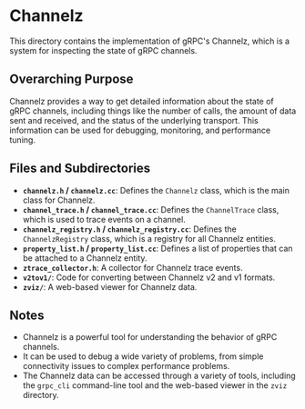 # Channelz

This directory contains the implementation of gRPC's Channelz, which is a system for inspecting the state of gRPC channels.

## Overarching Purpose

Channelz provides a way to get detailed information about the state of gRPC channels, including things like the number of calls, the amount of data sent and received, and the status of the underlying transport. This information can be used for debugging, monitoring, and performance tuning.

## Files and Subdirectories

- **`channelz.h` / `channelz.cc`**: Defines the `Channelz` class, which is the main class for Channelz.
- **`channel_trace.h` / `channel_trace.cc`**: Defines the `ChannelTrace` class, which is used to trace events on a channel.
- **`channelz_registry.h` / `channelz_registry.cc`**: Defines the `ChannelzRegistry` class, which is a registry for all Channelz entities.
- **`property_list.h` / `property_list.cc`**: Defines a list of properties that can be attached to a Channelz entity.
- **`ztrace_collector.h`**: A collector for Channelz trace events.
- **`v2tov1/`**: Code for converting between Channelz v2 and v1 formats.
- **`zviz/`**: A web-based viewer for Channelz data.

## Notes

- Channelz is a powerful tool for understanding the behavior of gRPC channels.
- It can be used to debug a wide variety of problems, from simple connectivity issues to complex performance problems.
- The Channelz data can be accessed through a variety of tools, including the `grpc_cli` command-line tool and the web-based viewer in the `zviz` directory.
